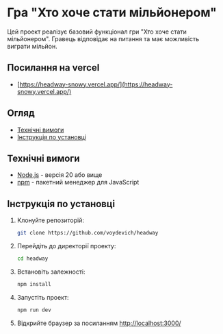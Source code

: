 # Гра "Хто хоче стати мільйонером"

Цей проект реалізує базовий функціонал гри "Хто хоче стати мільйонером". Гравець відповідає на питання та має можливість
виграти мільйон.

## Посилання на vercel
  - [https://headway-snowy.vercel.app/](https://headway-snowy.vercel.app/)
## Огляд

- [Технічні вимоги](#технічні-вимоги)
- [Інструкція по установці](#інструкція-по-установці)

## Технічні вимоги

- [Node.js](https://nodejs.org/) - версія 20 або вище
- [npm](https://www.npmjs.com/) - пакетний менеджер для JavaScript

## Інструкція по установці

1. Клонуйте репозиторій:

   ```bash
   git clone https://github.com/voydevich/headway

2. Перейдіть до директорії проекту:

   ```bash
   cd headway

3. Встановіть залежності:

   ```bash
   npm install

4. Запустіть проект:

   ```bash
   npm run dev

5. Відкрийте браузер за посиланням [http://localhost:3000/](http://localhost:3000/)
